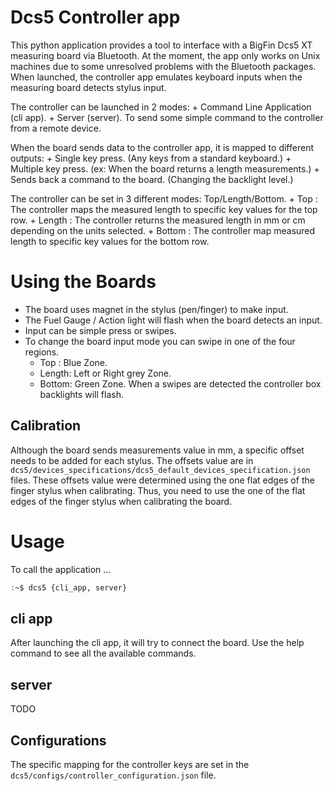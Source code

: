 Dcs5 Controller app
===================

This python application provides a tool to interface with a BigFin Dcs5 XT measuring board via Bluetooth.
At the moment, the app only works on Unix machines due to some unresolved problems with the Bluetooth packages. 
When launched, the controller app emulates keyboard inputs when the measuring board detects stylus input.

The controller can be launched in 2 modes:
    + Command Line Application (cli app).
    + Server (server). To send some simple command to the controller from a remote device. 

When the board sends data to the controller app, it is mapped to different outputs:
    + Single key press. (Any keys from a standard keyboard.)
    + Multiple key press. (ex: When the board returns a length measurements.)
    + Sends back a command to the board. (Changing the backlight level.)

The controller can be set in 3 different modes: Top/Length/Bottom.
    + Top : The controller maps the measured length to specific key values for the top row.
    + Length : The controller returns the measured length in mm or cm depending on the units selected.
    + Bottom : The controller map measured length to specific key values for the bottom row.

Using the Boards
================
+ The board uses magnet in the stylus (pen/finger) to make input.
+ The Fuel Gauge / Action light will flash when the board detects an input.
+ Input can be simple press or swipes.
+ To change the board input mode you can swipe in one of the four regions.
    - Top : Blue Zone.
    - Length: Left or Right grey Zone.
    - Bottom: Green Zone.
  When a swipes are detected the controller box backlights will flash.

Calibration
-----------
Although the board sends measurements value in mm, a specific offset needs to be added for each stylus.
The offsets value are in `dcs5/devices_specifications/dcs5_default_devices_specification.json` files.
These offsets value were determined using the one flat edges of the finger stylus when calibrating.
Thus, you need to use the one of the flat edges of the finger stylus when calibrating the board.  


Usage
=====
To call the application ...
```bash
:~$ dcs5 {cli_app, server}
```

cli app
-------
After launching the cli app, it will try to connect the board. Use the help command to see all the available commands. 

server
------
TODO

Configurations
--------------
The specific mapping for the controller keys are set in the `dcs5/configs/controller_configuration.json` file.



